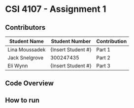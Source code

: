 # CSI 4107 - Assignment 1 
## Contributors
|Student Name|Student Number|Contribution|
|------------|--------------|------------|
|Lina Moussadek|{Insert Student #}|Part 1|
|Jack Snelgrove|300247435|Part 2|
|Eli Wynn|{Insert Student #}|Part 3|

## Code Overview


## How to run

